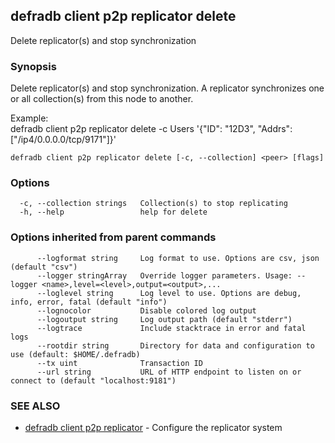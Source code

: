 ## defradb client p2p replicator delete

Delete replicator(s) and stop synchronization

### Synopsis

Delete replicator(s) and stop synchronization.
A replicator synchronizes one or all collection(s) from this node to another.
		
Example:		
  defradb client p2p replicator delete -c Users '{"ID": "12D3", "Addrs": ["/ip4/0.0.0.0/tcp/9171"]}'
		

```
defradb client p2p replicator delete [-c, --collection] <peer> [flags]
```

### Options

```
  -c, --collection strings   Collection(s) to stop replicating
  -h, --help                 help for delete
```

### Options inherited from parent commands

```
      --logformat string     Log format to use. Options are csv, json (default "csv")
      --logger stringArray   Override logger parameters. Usage: --logger <name>,level=<level>,output=<output>,...
      --loglevel string      Log level to use. Options are debug, info, error, fatal (default "info")
      --lognocolor           Disable colored log output
      --logoutput string     Log output path (default "stderr")
      --logtrace             Include stacktrace in error and fatal logs
      --rootdir string       Directory for data and configuration to use (default: $HOME/.defradb)
      --tx uint              Transaction ID
      --url string           URL of HTTP endpoint to listen on or connect to (default "localhost:9181")
```

### SEE ALSO

* [defradb client p2p replicator](defradb_client_p2p_replicator.md)	 - Configure the replicator system

